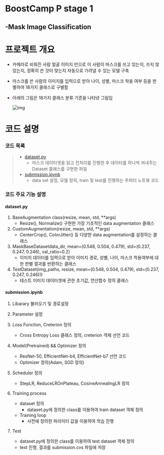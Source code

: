 # BoostCamp P stage 1
## -Mask Image Classification

# 프로젝트 개요

* 카메라로 비춰진 사람 얼굴 이미지 만으로 이 사람이 마스크를 쓰고 있는지, 쓰지 않았는지, 정확히 쓴 것이 맞는지 자동으로 가려낼 수 있는 모델 구축

* 마스크를 쓴 사람의 이미지를 입력으로 받아 나이, 성별, 마스크 착용 여부 등을 판별하여 18가지 클래스로 구별함

* 아래의 그림은 18가지 클래스 분류 기준을 나타낸 그림임

  ![img](C:\Users\TGJ\Desktop\BoostCamp_AI\P_stage\1_stage\classes.png)



# 코드 설명

### 코드 목록

> * [dataset.py](#dataset.py)
>   * 마스크 데이터셋을 읽고 전처리를 진행한 후 데이터를 하나씩 꺼내주는 Dataset 클래스를 구현한 파일
> * [submission.ipynb](submission.ipynb)
>   * data set 설정, 모델 정의, train 및 test를 진행하는 주피터 노트북 코드



### 코드 주요 기능 설명



#### dataset.py

1. BaseAugmentation class(resize, mean, std, **args)
   *  Resize(), Normalize() 구현한 가장 기초적인 data augmentation 클래스
2. CustomAugmentation(resize, mean, std, **args)
   * CenterCrop(), ColorJitter() 등 다양한 data augmentation를 설정하는 클래스
3. MaskBaseDatasetdata_dir, mean=(0.548, 0.504, 0.479), std=(0.237, 0.247, 0.246), val_ratio=0.2)
   * 이미지 데이터를 입력으로 받아 이미지 경로, 성별, 나이, 마스크 착용여부에 대한 판별 결과를 반환하는 클래스
4. TestDataset(img_paths, resize, mean=(0.548, 0.504, 0.479), std=(0.237, 0.247, 0.246)))
   * 테스트 이미지 데이터셋에 관한 초기값, 연산함수 정의 클래스



#### submission.ipynb

1. Libarary 불러오기 및 경로설정
2. Parameter 설정
3. Loss Function, Creterion 정의
   * Cross Entropy Loss 클래스 정의, creterion 객체 선언 코드
4. Model(Pretrained) && Optimizer 정의
   * ResNet-50, EfficientNet-b4, EfficientNet-b7 선언 코드
   * Optimizer 정의(Adam, SGD 정의)
5. Scheduler 정의
   * StepLR, ReduceLROnPlateau, CosineAnnealingLR 정의
6. Training process
   * dataset 정의
     * dataset.py에 정의한 class를 이용하여 train dataset 객체 정의
   * Training loop
     * 사전에 정의한 파라미터 값을 이용하여 학습 진행

7. Test
   * dataset.py에 정의한 class를 이용하여 test dataset 객체 정의
   * test 진행, 결과를 submission.cvs 파일에 저장
